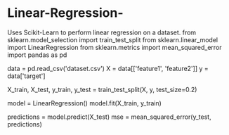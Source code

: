 # Linear-Regression-
Uses Scikit-Learn to perform linear regression on a dataset.
from sklearn.model_selection import train_test_split
from sklearn.linear_model import LinearRegression
from sklearn.metrics import mean_squared_error
import pandas as pd

data = pd.read_csv('dataset.csv')
X = data[['feature1', 'feature2']]
y = data['target']

X_train, X_test, y_train, y_test = train_test_split(X, y, test_size=0.2)

model = LinearRegression()
model.fit(X_train, y_train)

predictions = model.predict(X_test)
mse = mean_squared_error(y_test, predictions)
